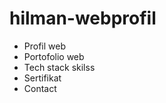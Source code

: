 # hilman-webprofil

<ul>
  <li>Profil web</li>
  <li> Portofolio web</li>
  <li> Tech stack skilss</li>
  <li> Sertifikat</li>
  <li>Contact</li>
</ul>
